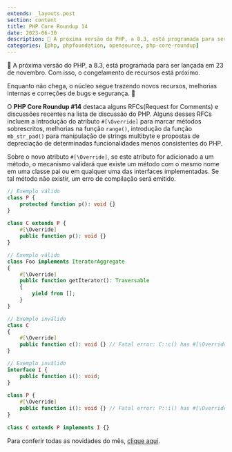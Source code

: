 ```yaml
---
extends: _layouts.post
section: content
title: PHP Core Roundup 14
date: 2023-06-30
description: 🎉 A próxima versão do PHP, a 8.3, está programada para ser lançada em 23 de novembro. Com isso, o congelamento de recursos está próximo.
categories: [php, phpfoundation, opensource, php-core-roundup]
---
```


🎉 A próxima versão do PHP, a 8.3, está programada para ser lançada em 23 de novembro. Com isso, o congelamento de recursos está próximo.

Enquanto não chega, o núcleo segue trazendo novos recursos, melhorias internas e correções de bugs e segurança. 🐘

O **PHP Core Roundup #14** destaca alguns RFCs(Request for Comments) e discussões recentes na lista de discussão do PHP. Alguns desses RFCs incluem a introdução do atributo `#[\Override]` para marcar métodos sobrescritos, melhorias na função `range()`, introdução da função `mb_str_pad()` para manipulação de strings multibyte e propostas de depreciação de determinadas funcionalidades menos consistentes do PHP.

Sobre o novo atributo `#[\Override]`, se este atributo for adicionado a um método, o mecanismo validará que existe um método com o mesmo nome em uma classe pai ou em qualquer uma das interfaces implementadas. Se tal método não existir, um erro de compilação será emitido.

```php
// Exemplo válido
class P {
    protected function p(): void {}
}
 
class C extends P {
    #[\Override]
    public function p(): void {}
}

// Exemplo válido
class Foo implements IteratorAggregate
{
    #[\Override]
    public function getIterator(): Traversable
    {
        yield from [];
    }
}
```

```php
// Exemplo inválido
class C
{
    #[\Override]
    public function c(): void {} // Fatal error: C::c() has #[\Override] attribute, but no matching parent method exists
}

// Exemplo inválido
interface I {
    public function i(): void;
}
 
class P {
    #[\Override]
    public function i(): void {} // Fatal error: P::i() has #[\Override] attribute, but no matching parent method exists
}
 
class C extends P implements I {}
```

Para conferir todas as novidades do mês, [clique aqui](https://thephp.foundation/blog/2023/07/01/php-core-roundup-14/).